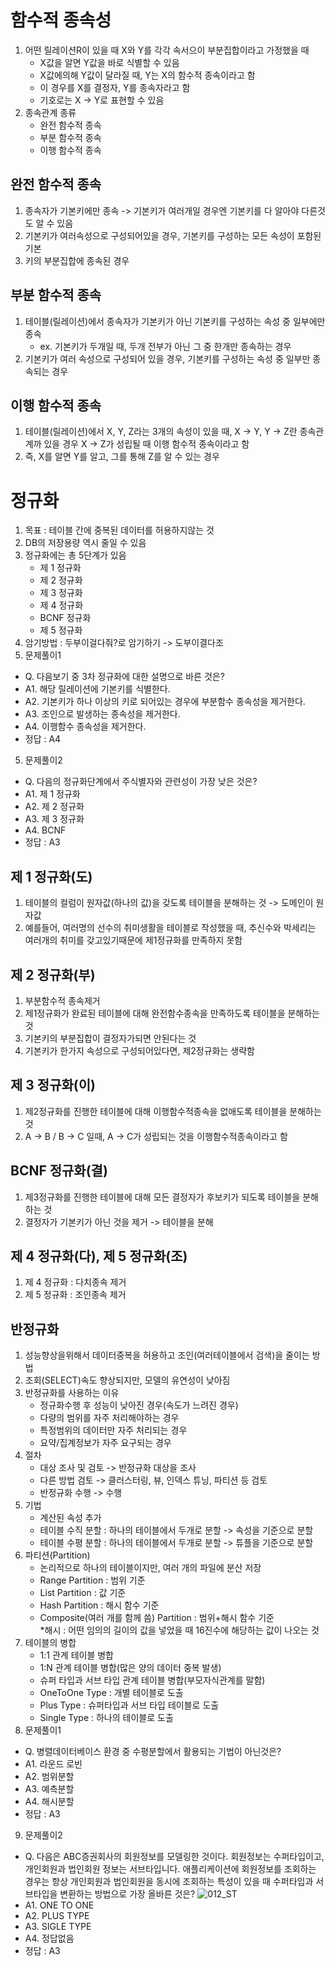 # 함수적 종속성

1. 어떤 릴레이션R이 있을 때 X와 Y를 각각 속서으이 부분집합이라고 가정했을 때
    - X값을 알면 Y값을 바로 식별할 수 있음
    - X값에의해 Y값이 달라질 때, Y는 X의 함수적 종속이라고 함
    - 이 경우를 X를 결정자, Y를 종속자라고 함
    - 기호로는 X -> Y로 표현할 수 있음
2. 종속관계 종류
    - 완전 함수적 종속
    - 부분 함수적 종속
    - 이행 함수적 종속

## 완전 함수적 종속

1. 종속자가 기본키에만 종속 -> 기본키가 여러개일 경우엔 기본키를 다 알아야 다른것도 알 수 있음
2. 기본키가 여러속성으로 구성되어있을 경우, 기본키를 구성하는 모든 속성이 포함된 기본
3. 키의 부분집합에 종속된 경우

## 부분 함수적 종속

1. 테이블(릴레이션)에서 종속자가 기본키가 아닌 기본키를 구성하는 속성 중 일부에만 종속
    - ex. 기본키가 두개일 때, 두개 전부가 아닌 그 중 한개만 종속하는 경우
2. 기본키가 여러 속성으로 구성되어 있을 경우, 기본키를 구성하는 속성 중 일부만 종속되는 경우

## 이행 함수적 종속

1. 테이블(릴레이션)에서 X, Y, Z라는 3개의 속성이 있을 때, X -> Y, Y -> Z란 종속관계까 있을 경우 X -> Z가 성립될 때 이행 함수적 종속이라고 함
2. 즉, X를 알면 Y를 알고, 그를 통해 Z를 알 수 있는 경우


# 정규화

1. 목표 : 테이블 간에 중복된 데이터를 허용하지않는 것
2. DB의 저장용량 역시 줄일 수 있음
3. 정규화에는 총 5단계가 있음
    - 제 1 정규화
    - 제 2 정규화
    - 제 3 정규화
    - 제 4 정규화
    - BCNF 정규화
    - 제 5 정규화
4. 암기방법 : 두부이걸다줘?로 암기하기 -> 도부이결다조
5. 문제풀이1
- Q. 다음보기 중 3차 정규화에 대한 설명으로 바른 것은?
- A1. 해당 릴레이션에 기본키를 식별한다.
- A2. 기본키가 하나 이상의 키로 되어있는 경우에 부분함수 종속성을 제거한다.
- A3. 조인으로 발생하는 종속성을 제거한다.
- A4. 이행함수 종속성을 제거한다.
- 정답 : A4 
5. 문제풀이2
- Q. 다음의 정규화단계에서 주식별자와 관련성이 가장 낮은 것은?
- A1. 제 1 정규화
- A2. 제 2 정규화
- A3. 제 3 정규화
- A4. BCNF 
- 정답 : A3

## 제 1 정규화(도)

1. 테이블의 컬럼이 원자값(하나의 값)을 갖도록 테이블을 분해하는 것 -> 도메인이 원자값
2. 예를들어, 여러명의 선수의 취미생활을 테이블로 작성했을 때, 추신수와 박세리는 여러개의 취미를 갖고있기때문에 제1정규화를 만족하지 못함

## 제 2 정규화(부)

1. 부분함수적 종속제거
2. 제1정규화가 완료된 테이블에 대해 완전함수종속을 만족하도록 테이블을 분해하는 것
3. 기본키의 부분집합이 결정자가되면 안된다는 것
4. 기본키가 한가지 속성으로 구성되어있다면, 제2정규화는 생략함

## 제 3 정규화(이)

1. 제2정규화를 진행한 테이블에 대해 이행함수적종속을 없애도록 테이블을 분해하는 것
2. A -> B / B -> C 일때, A -> C가 성립되는 것을 이행함수적종속이라고 함

## BCNF 정규화(결)

1. 제3정규화를 진행한 테이블에 대해 모든 결정자가 후보키가 되도록 테이블을 분해하는 것
2. 결정자가 기본키가 아닌 것을 제거 -> 테이블을 분해

## 제 4 정규화(다), 제 5 정규화(조)

1. 제 4 정규화 : 다치종속 제거
2. 제 5 정규화 : 조인종속 제거

## 반정규화

1. 성능향상을위해서 데이터중복을 허용하고 조인(여러테이블에서 검색)을 줄이는 방법
2. 조회(SELECT)속도 향상되지만, 모델의 유연성이 낮아짐
3. 반정규화를 사용하는 이유
    - 정규화수행 후 성능이 낮아진 경우(속도가 느려진 경우)
    - 다량의 범위를 자주 처리해야하는 경우
    - 특정범위의 데이터만 자주 처리되는 경우
    - 요약/집계정보가 자주 요구되는 경우
4. 절차
    - 대상 조사 및 검토 -> 반정규화 대상을 조사
    - 다른 방법 검토 -> 클러스터링, 뷰, 인덱스 튜닝, 파티션 등 검토
    - 반정규화 수행 -> 수행
5. 기법
    - 계산된 속성 추가
    - 테이블 수직 분할 : 하나의 테이블에서 두개로 분할 -> 속성을 기준으로 분할
    - 테이블 수평 분할 : 하나의 테이블에서 두개로 분할 -> 튜플을 기준으로 분할
6. 파티션(Partition)
    - 논리적으로 하나의 테이블이지만, 여러 개의 파일에 분산 저장
    - Range Partition : 범위 기준
    - List Partition : 값 기준
    - Hash Partition : 해시 함수 기준
    - Composite(여러 개를 함께 씀) Partition : 범위+해시 함수 기준
    <br>*해시 : 어떤 임의의 길이의 값을 넣었을 때 16진수에 해당하는 값이 나오는 것
7. 테이블의 병합
    - 1:1 관계 테이블 병합
    - 1:N 관계 테이블 병합(많은 양의 데이터 중복 발생)
    - 슈퍼 타입과 서브 타입 관계 테이블 병합(부모자식관계를 말함)
    - OneToOne Type : 개별 테이블로 도출
    - Plus Type : 슈퍼타입과 서브 타입 테이블로 도출
    - Single Type : 하나의 테이블로 도출
8. 문제풀이1
- Q. 병렬데이터베이스 환경 중 수평분할에서 활용되는 기법이 아닌것은?
- A1. 라운드 로빈
- A2. 범위분할
- A3. 예측분할 
- A4. 해시분할
- 정답 : A3
9. 문제풀이2 
- Q. 다음은 ABC증권회사의 회원정보를 모델링한 것이다. 회원정보는 수퍼타입이고, 개인회원과 법인회원 정보는 서브타입니다. 애플리케이션에 회원정보를 조회하는 경우는 항상 개인회원과 법인회원을 동시에 조회하는 특성이 있을 때 수퍼타입과 서브타입을 변환하는 방법으로 가장 올바른 것은? 
![012_ST](https://github.com/user-attachments/assets/f4a4f2c4-5489-464f-88af-25fe6cceb260)
- A1. ONE TO ONE
- A2. PLUS TYPE
- A3. SIGLE TYPE
- A4. 정답없음
- 정답 : A3
    

